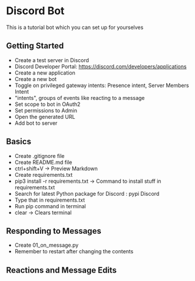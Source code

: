 # Discord Bot
 This is a tutorial bot which you can set up for yourselves

## Getting Started

- Create a test server in Discord
- Discord Developer Portal: https://discord.com/developers/applications
- Create a new application
- Create a new bot
- Toggle on privileged gateway intents: Presence intent, Server Members Intent
- "intents", groups of events like reacting to a message
- Set scope to bot in OAuth2
- Set permissions to Admin
- Open the generated URL
- Add bot to server

## Basics

- Create .gitignore file
- Create README.md file
- ctrl+shift+V -> Preview Markdown
- Create requirements.txt
- pip3 install -r requirements.txt -> Command to install stuff in requirements.txt
- Search for latest Python package for Discord : pypi Discord
- Type that in requirements.txt
- Run pip command in terminal
- clear -> Clears terminal

## Responding to Messages

- Create 01_on_message.py
- Remember to restart after changing the contents

## Reactions and Message Edits
